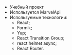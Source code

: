 - Учебный проект 
- Используется MarvelApi 
- Используемые технологии: 
    - React;
    - Formik; 
    - Yup;
    - React Transition Group; 
    - react helmet async;
    - React Router.
